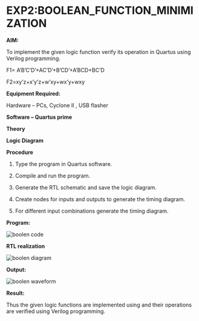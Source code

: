 # EXP2:BOOLEAN_FUNCTION_MINIMIZATION

**AIM:**

To implement the given logic function verify its operation in Quartus using Verilog programming.

F1= A’B’C’D’+AC’D’+B’CD’+A’BCD+BC’D 

F2=xy’z+x’y’z+w’xy+wx’y+wxy

**Equipment Required:**

Hardware – PCs, Cyclone II , USB flasher

**Software – Quartus prime**

**Theory**

**Logic Diagram**

**Procedure**

1.	Type the program in Quartus software.

2.	Compile and run the program.

3.	Generate the RTL schematic and save the logic diagram.

4.	Create nodes for inputs and outputs to generate the timing diagram.

5.	For different input combinations generate the timing diagram.


**Program:**

![boolen code](https://github.com/user-attachments/assets/3f523450-de68-4006-b27a-be77bda71405)



**RTL realization**

![boolen diagram](https://github.com/user-attachments/assets/2d51f540-262d-4ff6-af7d-209c6ec0b47e)

**Output:**

![boolen waveform](https://github.com/user-attachments/assets/6a2cacff-491b-43ca-a193-65b0a7e38587)


**Result:**

Thus the given logic functions are implemented using and their operations are verified using Verilog programming.

